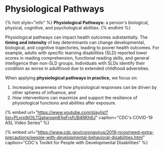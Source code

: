 # Physiological Pathways

{% hint style="info" %}
**Physiological Pathways:** a person's biological, physical, cognitive, and psychological abilities.
{% endhint %}

Physiological pathways can impact health outcomes substantially. The **timing and intensity** of key determinants can change developmental, biological, and cognitive trajectories, leading to poorer health outcomes. For example, adults with specific learning disabilities \(SLD\) reported lower scores in reading comprehension, functional reading skills, and general intelligence than non-SLD groups. Individuals with SLDs identify their condition as worse in adulthood due to extended childhood adversities.

When applying **physiological pathways in practice,** we focus on:

1. Increasing awareness of how physiological responses can be driven by other spheres of influence, and
2. How interventions can maximize and support the resilience of physiological functions and abilities after exposure.

{% embed url="https://www.youtube.com/playlist?list=PLvrp9iOILTQatwnqm61jqFrsfUB4RKh6J" caption="CDC\'s COVID-19 ASL Video Series" %}

{% embed url="https://www.cdc.gov/coronavirus/2019-ncov/need-extra-precautions/people-with-developmental-behavioral-disabilities.html" caption="CDC\'s Toolkit for People with Developmental Disabilities" %}

